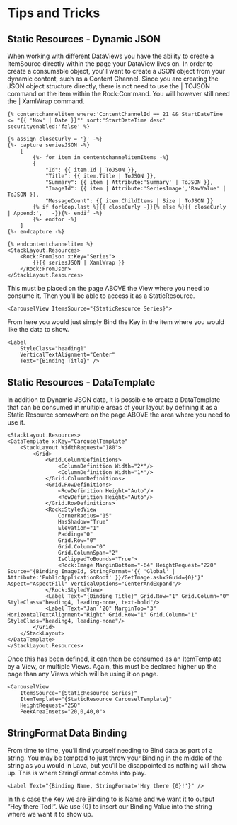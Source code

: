 # Tips and Tricks

## **Static Resources - Dynamic JSON**

When working with different DataViews you have the ability to create a ItemSource directly within the page your DataView lives on. In order to create a consumable object, you’ll want to create a JSON object from your dynamic content, such as a Content Channel. Since you are creating the JSON object structure directly, there is not need to use the \| TOJSON command on the item within the Rock:Command. You will however still need the \| XamlWrap command.

```text
{% contentchannelitem where:'ContentChannelId == 21 && StartDateTime <= "{{ 'Now' | Date }}"' sort:'StartDateTime desc' securityenabled:'false' %}
 
{% assign closeCurly = '}' -%}
{%- capture seriesJSON -%}
    [
        {%- for item in contentchannelitemItems -%}
        {
            "Id": {{ item.Id | ToJSON }}, 
            "Title": {{ item.Title | ToJSON }}, 
            "Summary": {{ item | Attribute:'Summary' | ToJSON }}, 
            "ImageId": {{ item | Attribute:'SeriesImage','RawValue' | ToJSON }}, 
            "MessageCount": {{ item.ChildItems | Size | ToJSON }} 
        {% if forloop.last %}{{ closeCurly -}}{% else %}{{ closeCurly | Append:', ' -}}{%- endif -%}
        {%- endfor -%}
    ]
{%- endcapture -%} 

{% endcontentchannelitem %}
<StackLayout.Resources>
    <Rock:FromJson x:Key="Series">
        {}{{ seriesJSON | XamlWrap }}
    </Rock:FromJson>
</StackLayout.Resources>
```

This must be placed on the page ABOVE the View where you need to consume it. Then you’ll be able to access it as a StaticResource.

```text
<CarouselView ItemsSource="{StaticResource Series}">
```

From here you would just simply Bind the Key in the item where you would like the data to show.

```text
<Label
    StyleClass="heading1"   
    VerticalTextAlignment="Center"
    Text="{Binding Title}" />  
```

## **Static Resources - DataTemplate**

In addition to Dynamic JSON data, it is possible to create a DataTemplate that can be consumed in multiple areas of your layout by defining it as a Static Resource somewhere on the page ABOVE the area where you need to use it.  


```text
<StackLayout.Resources>
<DataTemplate x:Key="CarouselTemplate"
    <StackLayout WidthRequest="180">
        <Grid>
            <Grid.ColumnDefinitions>
                <ColumnDefinition Width="2*"/>
                <ColumnDefinition Width="1*"/>
            </Grid.ColumnDefinitions>
            <Grid.RowDefinitions>
                <RowDefinition Height="Auto"/>
                <RowDefinition Height="Auto"/>
            </Grid.RowDefinitions>
            <Rock:StyledView
                CornerRadius="15"
                HasShadow="True"
                Elevation="1"
                Padding="0"
                Grid.Row="0"
                Grid.Column="0"
                Grid.ColumnSpan="2"
                IsClippedToBounds="True">
                <Rock:Image MarginBottom="-64" HeightRequest="220" Source="{Binding ImageId, StringFormat='{{ 'Global' | Attribute:'PublicApplicationRoot' }}/GetImage.ashx?Guid={0}'}" Aspect="AspectFill" VerticalOptions="CenterAndExpand"/>
            </Rock:StyledView>
            <Label Text="{Binding Title}" Grid.Row="1" Grid.Column="0" StyleClass="heading4, leading-none, text-bold"/>
            <Label Text="Jan '20" MarginTop="3" HorizontalTextAlignment="Right" Grid.Row="1" Grid.Column="1" StyleClass="heading4, leading-none"/>
        </Grid>
    </StackLayout>
</DataTemplate>
</StackLayout.Resources>
```

Once this has been defined, it can then be consumed as an ItemTemplate by a View, or multiple Views. Again, this must be declared higher up the page than any Views which will be using it on page.

```text
<CarouselView 
    ItemsSource="{StaticResource Series}" 
    ItemTemplate="{StaticResource CarouselTemplate}"
    HeightRequest="250"
    PeekAreaInsets="20,0,40,0">   
```

## **StringFormat Data Binding**

From time to time, you’ll find yourself needing to Bind data as part of a string. You may be tempted to just throw your Binding in the middle of the string as you would in Lava, but you’ll be disappointed as nothing will show up. This is where StringFormat comes into play.

```text
<Label Text="{Binding Name, StringFormat='Hey there {0}!'}" />

```

In this case the Key we are Binding to is Name and we want it to output “Hey there Ted!”. We use {0} to insert our Binding Value into the string where we want it to show up.  
  


